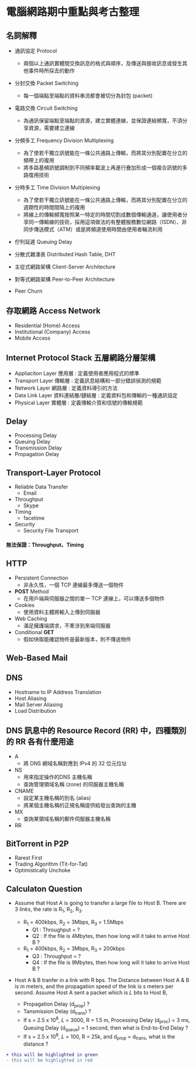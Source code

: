 # 電腦網路期中重點與考古整理

## 名詞解釋
- 通訊協定 Protocol  
    - 兩個以上通訊實體間交換訊息的格式與順序，及傳送與接收訊息或發生其他事件時所採去的動作

- 分封交換 Packet Switching  
    - 每一個端點至端點的資料串流都會被切分為封包 (packet)

- 電路交換 Circuit Switching  
    - 為通訊保留端點至端點的資源，建立實體連線，並保證連結頻寬，不須分享資源，需要建立連線
- 分頻多工 Frequency Division Multiplexing  
    - 為了使若干獨立訊號能在一條公共通路上傳輸，而將其分別配置在分立的頻帶上的複用
    - 將多路基頻訊號調制到不同頻率載波上再進行疊加形成一個複合訊號的多路復用技術
- 分時多工 Time Division Multiplexing  
    - 為了使若干獨立訊號能在一條公共通路上傳輸，而將其分別配置在分立的週期性的時間間隔上的複用
    - 將線上的傳輸頻寬按照某一特定的時間切割成數個傳輸通道，讓使用者分享同一傳輸線的技術，採用這項做法的有整體服務數位網路（ISDN）、非同步傳送模式（ATM）或是將頻道使用時間由使用者輪流利用
- 佇列延遲 Queuing Delay
- 分散式雜湊表 Distributed Hash Table, DHT  

- 主從式網路架構 Client-Server Architecture  

- 對等式網路架構 Peer-to-Peer Architecture

- Peer Churn  

## 存取網路 Access Network
- Residential (Home) Access
- Institutional (Company) Access
- Mobile Access

## Internet Protocol Stack 五層網路分層架構
- Appliaciton Layer 應用層 : 定義使用者應用程式的標準
- Transport Layer 傳輸層 : 定義訊息結構和一部分錯誤偵測的規範
- Network Layer 網路層 : 定義資料導引的方法
- Data Link Layer 資料連結層/鏈結層 : 定義資料包和傳輸的一種通訊協定
- Physical Layer 實體層 : 定義傳輸介質和信號的傳輸規範

## Delay
- Processing Delay
- Queuing Delay
- Transmission Delay
- Propagation Delay

## Transport-Layer Protocol
- Reliable Data Transfer
    - Email
- Throughput
    - Skype
- Timing
    - facetime 
- Security
    - Security File Transport
#### 無法保證：Throughput、Timing


## HTTP
- Persistent Connection
    - 非永久性，一個 TCP 連線最多傳送一個物件
- **POST** Method
    - 在用戶端與伺服器之間的單一 TCP 連線上，可以傳送多個物件
- Cookies
    - 使用資料主體將輸入上傳到伺服器
- Web Caching
    - 滿足擁護端請求，不牽涉到來端伺服器
- Conditional **GET**
    - 假如快取能確認物件是最新版本，則不傳送物件

## Web-Based Mail

## DNS
- Hostname to IP Address Translation
- Host Aliasing
- Mail Server Aliasing
- Load Distribution

## DNS 訊息中的 Resource Record (RR) 中，四種類別的 RR 各有什麼用途
- A
    - 將 DNS 網域名稱對應到 IPv4 的 32 位元位址
- NS
    - 用來指定操作的DNS 主機名稱
    - 查詢管理領域名稱 (zone) 的伺服器主機名稱
- CNAME
    - 設定某主機名稱的別名 (alias)
    - 將某個主機名稱的正規名稱提供給發出查詢的主機
- MX
    - 查詢某領域名稱的郵件伺服器主機名稱
- RR

## BitTorrent in P2P
- Rarest First
- Trading Algorithm (Tit-for-Tat)
- Optimistically Unchoke

## Calculaton Question
- Assume that Host A is going to transfer a large file to Host B. There are 3 _links_, the rate is R<sub>1</sub>, R<sub>2</sub>, R<sub>3</sub>.
    - R<sub>1</sub> = 400kbps, R<sub>2</sub> = 3Mbps, R<sub>3</sub> = 1.5Mbps
        - Q1 : Throughput = ?
        - Q2 : If the file is 4Mbytes, then how long will it take to arrive Host B ?
    - R<sub>1</sub> = 400kbps, R<sub>2</sub> = 3Mbps, R<sub>3</sub> = 200kbps
        - Q3 : Throughput = ? 
        - Q4 : If the file is 9Mbytes, then how long will it take to arrive Host B ?

- Host A & B tranfer in a link with R bps. The Distance between Host A & B is _m_ meters, and the propagation speed of the link is _s_ meters per second. Assume Host A sent a packet which is _L_ bits to Host B, 
    - Propagation Delay (d<sub>prop</sub>) ?
    - Tansmission Delay (d<sub>trans</sub>) ?
    - If s = 2.5 x 10<sup>8</sup>, _L_ = 3000, R = 1.5 m, Processing Delay (d<sub>proc</sub>) = 3 ms, Queuing Delay (d<sub>queue</sub>) = 1 second, then what is End-to-End Delay ?
    - If s = 2.5 x 10<sup>8</sup>, _L_ = 100, R = 25k, and d<sub>prop</sub> = d<sub>trans</sub>, what is the distance ?

```diff
+ this will be highlighted in green
- this will be highlighted in red
```
